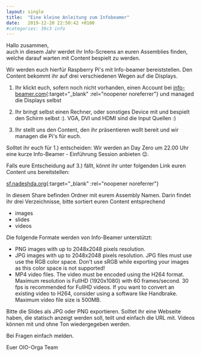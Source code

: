 ```yaml
---
layout: single
title:  "Eine kleine Anleitung zum Infobeamer"
date:   2019-12-20 22:50:42 +0100
#categories: 36c3 info
---
```


Hallo zusammen,  
auch in diesem Jahr werdet ihr Info-Screens an euren Assemblies finden, welche darauf warten mit Content bespielt zu werden. 

Wir werden euch hierfür Raspberry Pi's mit Info-beamer bereiststellen. Den Content bekommt ihr auf drei verschiedenen Wegen auf die Displays. 

1. Ihr klickt euch, sofern noch nicht vorhanden, einen Account bei [info-beamer.com](https://info-beamer.com){:target="_blank" :rel="noopener noreferrer"} und managed die Displays selbst 

2. Ihr bringt selbst einen Rechner, oder sonstiges Device mit und bespielt den Schirm selbst :).  VGA, DVI und HDMI sind die Input Quellen :) 

3. Ihr stellt uns den Content, den ihr präsentieren wollt bereit und wir managen die Pi's für euch.  

Solltet ihr euch für 1.) entscheiden: Wir werden an Day Zero um 22.00 Uhr eine kurze Info-Beamer - Einführung Session anbieten 😉.  

Falls eure Entscheidung auf 3.) fällt, könnt ihr unter folgenden Link euren Content uns bereitstellen:  

[sf.nadeshda.org](https://sf.nadeshda.org/u/d/5ab49e39a35141548a74/){:target="_blank" :rel="noopener noreferrer"}

In diesem Share  befinden Ordner mit eurem Assembly Namen. Darin findet ihr drei Verzeichnisse, bitte sortiert euren Content entsprechend 

* images
* slides 
* videos    

Die folgende Formate werden von Info-Beamer unterstützt:
    
* PNG images with up to 2048x2048 pixels resolution. 
* JPG images with up to 2048x2048 pixels resolution. JPG files must use use the RGB color space. Don't use sRGB while exporting your images as this color space is not supported! 
* MP4 video files. The video must be encoded using the H264 format. Maximum resolution is FullHD (1920x1080) with 60 frames/second. 30 fps is recommended for FullHD videos. If you want to convert an existing video to H264, consider using a software like Handbrake. Maximum video file size is 500MB. 


    
Bitte die Slides als JPG oder PNG exportieren. Solltet ihr eine Webseite haben, die statisch anzeigt werden soll, teilt und einfach die URL mit. Videos können mit und ohne Ton wiedergegeben werden.  

Bei Fragen einfach melden.  
     
Euer OIO-Orga Team
